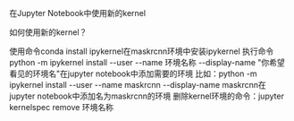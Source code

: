 在Jupyter Notebook中使用新的kernel

如何使用新的kernel？

使用命令conda install ipykernel在maskrcnn环境中安装ipykernel
执行命令python -m ipykernel install --user --name 环境名称 --display-name "你希望看见的环境名"在jupyter notebook中添加需要的环境
比如：python -m ipykernel install --user --name maskrcnn --display-name maskrcnn在jupyter notebook中添加名为maskrcnn的环境
删除kernel环境的命令：jupyter kernelspec remove 环境名称